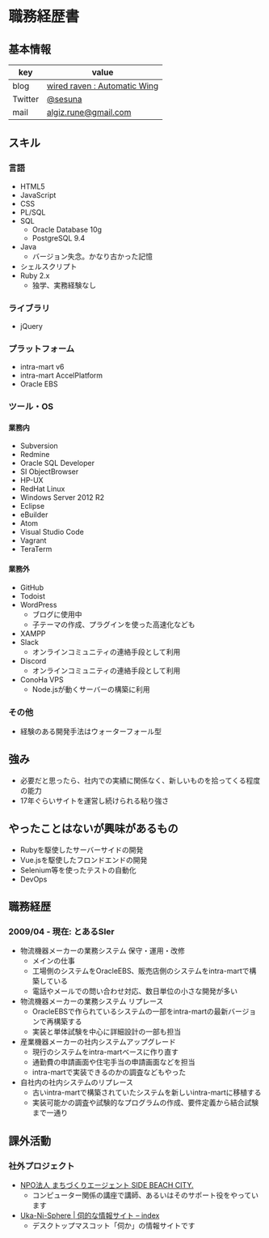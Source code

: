 # 職務経歴書

## 基本情報

| key     | value                                                        |
|---------|--------------------------------------------------------------|
| blog    | [wired raven : Automatic Wing](https://blog.electricsea.io/) |
| Twitter | [@sesuna](https://twitter.com/sesuna/)                       |
| mail    | [algiz.rune@gmail.com](algiz.rune@gmail.com)                 |

## スキル

### 言語

- HTML5
- JavaScript
- CSS
- PL/SQL
- SQL
  - Oracle Database 10g
  - PostgreSQL 9.4
- Java
  - バージョン失念。かなり古かった記憶
- シェルスクリプト
- Ruby 2.x
  - 独学、実務経験なし

### ライブラリ

- jQuery

### プラットフォーム

- intra-mart v6
- intra-mart AccelPlatform
- Oracle EBS

### ツール・OS

#### 業務内

- Subversion
- Redmine
- Oracle SQL Developer
- SI ObjectBrowser
- HP-UX
- RedHat Linux
- Windows Server 2012 R2
- Eclipse
- eBuilder
- Atom
- Visual Studio Code
- Vagrant
- TeraTerm

#### 業務外

- GitHub
- Todoist
- WordPress
  - ブログに使用中
  - 子テーマの作成、プラグインを使った高速化なども
- XAMPP
- Slack
  - オンラインコミュニティの連絡手段として利用
- Discord
  - オンラインコミュニティの連絡手段として利用
- ConoHa VPS
  - Node.jsが動くサーバーの構築に利用

### その他

- 経験のある開発手法はウォーターフォール型

## 強み

- 必要だと思ったら、社内での実績に関係なく、新しいものを拾ってくる程度の能力
- 17年ぐらいサイトを運営し続けられる粘り強さ

## やったことはないが興味があるもの

- Rubyを駆使したサーバーサイドの開発
- Vue.jsを駆使したフロンドエンドの開発
- Selenium等を使ったテストの自動化
- DevOps

## 職務経歴

### 2009/04 - 現在: とあるSIer

- 物流機器メーカーの業務システム 保守・運用・改修
  - メインの仕事
  - 工場側のシステムをOracleEBS、販売店側のシステムをintra-martで構築している
  - 電話やメールでの問い合わせ対応、数日単位の小さな開発が多い
- 物流機器メーカーの業務システム リプレース
  - OracleEBSで作られているシステムの一部をintra-martの最新バージョンで再構築する
  - 実装と単体試験を中心に詳細設計の一部も担当
- 産業機器メーカーの社内システムアップグレード
  - 現行のシステムをintra-martベースに作り直す
  - 通勤費の申請画面や住宅手当の申請画面などを担当
  - intra-martで実装できるのかの調査などもやった
- 自社内の社内システムのリプレース
  - 古いintra-martで構築されていたシステムを新しいintra-martに移植する
  - 実装可能かの調査や試験的なプログラムの作成、要件定義から結合試験まで一通り

## 課外活動

### 社外プロジェクト

- [NPO法人 まちづくりエージェント SIDE BEACH CITY\.](https://sbc.yokohama/)
  - コンピューター関係の講座で講師、あるいはそのサポート役をやっています
- [Uka\-Ni\-Sphere \| 伺的な情報サイト – index](https://ghost-info.net/)
  - デスクトップマスコット「伺か」の情報サイトです